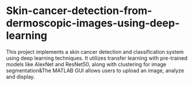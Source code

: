 # Skin-cancer-detection-from-dermoscopic-images-using-deep-learning
This project implements a skin cancer detection and classification system using deep learning techniques. It utilizes transfer learning with pre-trained models like AlexNet and ResNet50, along with clustering for image segmentation&amp;The MATLAB GUI allows users to upload an image, analyze and display.
